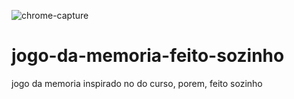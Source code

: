 ![chrome-capture](https://user-images.githubusercontent.com/85976619/131564503-3ef8046c-cbd2-4569-96c2-2315e1dba067.jpg)
# jogo-da-memoria-feito-sozinho
jogo da memoria inspirado no do curso, porem, feito sozinho
